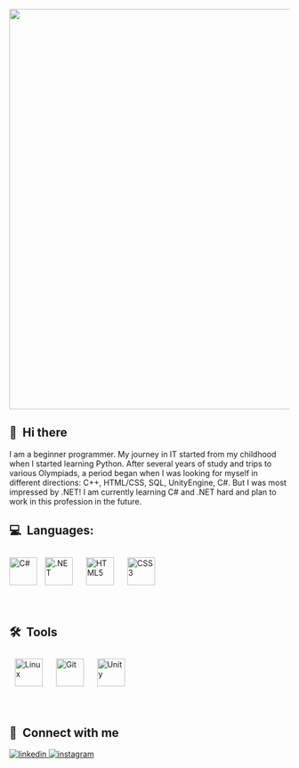 

<p align="center"><img src='https://github.com/VladyslavOksenchuk/VladyslavOksenchuk/assets/50164625/aad10d1a-a26e-483f-bfb0-c01d109667c2' width=720px ></p>


## 👋 &nbsp;Hi there
I am a beginner programmer. My journey in IT started from my childhood when I started learning Python. After several years of study and trips to various Olympiads, a period began when I was looking for myself in different directions: C++, HTML/CSS, SQL, UnityEngine, C#. But I was most impressed by .NET! I am currently learning C# and .NET hard and plan to work in this profession in the future.
&nbsp;

## 💻 &nbsp;Languages:</h3>
<p align="left"> 
<a href="https://docs.microsoft.com/en-us/dotnet/csharp/" target="_blank"><img src="https://profilinator.rishav.dev/skills-assets/csharp-original.svg" alt="C#" height="50" /></a> 
<a href="https://dotnet.microsoft.com/download/dotnet-framework" target="_blank"><img style="margin: 10px" src="https://profilinator.rishav.dev/skills-assets/dot-net-original-wordmark.svg" alt=".NET" height="50" /></a>  
<a href="https://en.wikipedia.org/wiki/HTML5" target="_blank"><img style="margin: 10px" src="https://profilinator.rishav.dev/skills-assets/html5-original-wordmark.svg" alt="HTML5" height="50" /></a>  
<a href="https://www.w3schools.com/css/" target="_blank"><img style="margin: 10px" src="https://profilinator.rishav.dev/skills-assets/css3-original-wordmark.svg" alt="CSS3" height="50" /></a>  
</p>
&nbsp;

## 🛠 &nbsp;Tools
<p align="left"> 
<a href="https://www.linux.org/" target="_blank"><img style="margin: 10px" src="https://profilinator.rishav.dev/skills-assets/linux-original.svg" alt="Linux" height="50" /></a>  
<a href="https://github.com/" target="_blank"><img style="margin: 10px" src="https://profilinator.rishav.dev/skills-assets/git-scm-icon.svg" alt="Git" height="50" /></a>  
<a href="https://unity.com/" target="_blank"><img style="margin: 10px" src="https://profilinator.rishav.dev/skills-assets/unity.png" alt="Unity" height="50" /></a>
</p>
&nbsp; 

## 🤝 &nbsp;Connect with me  
<p align="left"> 
<a href="https://www.linkedin.com/in/vladyslavoksenchuk/" target="_blank">
<img src=https://img.shields.io/badge/linkedin-%231E77B5.svg?&style=for-the-badge&logo=linkedin&logoColor=white alt=linkedin style="margin-bottom: 5px;" />
</a>
<a href="https://instagram.com/_vlados003_" target="_blank">
<img src=https://img.shields.io/badge/instagram-%23000000.svg?&style=for-the-badge&logo=instagram&logoColor=white alt=instagram style="margin-bottom: 5px;" />
</a>  
</p> 
&nbsp;
<!--
## 🖥 &nbsp;My works

[![Readme Card](https://github-readme-stats.vercel.app/api/pin/?username=CyrisXD&repo=Pwnagetty&bg_color=0d1116&title_color=ce09ec&text_color=a4aacb&icon_color=007ec6)](https://github.com/CyrisXD/Pwnagetty) &nbsp;
https://github.com/RATratRa/infinity-website

&nbsp;
-->
